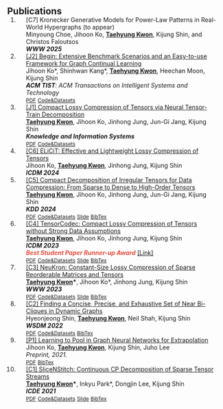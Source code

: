 <h2 id="publications" style="margin: 2px 0px -15px;">Publications</h2>

<div class="publications">
<ol class="bibliography">


<li>
<div class="pub-row">
  <div class="col-sm-9" style="position: relative;padding-right: 15px;padding-left: 20px;">
    <div class="title">[C7] Kronecker Generative Models for Power-Law Patterns in Real-World Hypergraphs (to appear) </div>
    <div class="author"> Minyoung Choe, Jihoon Ko, <strong><ins>Taehyung Kwon</ins></strong>, Kijung Shin, and Christos Faloutsos </div>
    <div class="periodical"><em><strong>WWW 2025</strong></em></div>       
  </div>
</div>
</li>


<li>
<div class="pub-row">
  <div class="col-sm-9" style="position: relative;padding-right: 15px;padding-left: 20px;">
    <div class="title"><a href="https://dl.acm.org/doi/abs/10.1145/3702648">[J2] Begin: Extensive Benchmark Scenarios and an Easy-to-use Framework for Graph Continual Learning  </a></div>
    <div class="author"> Jihoon Ko*, Shinhwan Kang*, <strong><ins>Taehyung Kwon</ins></strong>, Heechan Moon, Kijung Shin </div>
    <div class="periodical"><em><strong>ACM TIST</strong>: ACM Transactions on Intelligent Systems and Technology </em></div>
    <div class="links">
      <a href="https://dl.acm.org/doi/abs/10.1145/3702648" class="btn btn-sm z-depth-0" role="button" target="_blank" style="font-size:12px;">PDF</a>
      <a href="https://github.com/ShinhwanKang/BeGin" class="btn btn-sm z-depth-0" role="button" target="_blank" style="font-size:12px;">Code&Datasets</a>     
    </div>
  </div>
</div>
</li>


<li>
<div class="pub-row">
  <div class="col-sm-9" style="position: relative;padding-right: 15px;padding-left: 20px;">
    <div class="title"><a href="https://link.springer.com/article/10.1007/s10115-024-02252-x">[J1] Compact Lossy Compression of Tensors via Neural Tensor-Train Decomposition </a></div>
    <div class="author"> <strong><ins>Taehyung Kwon</ins></strong>, Jihoon Ko, Jinhong Jung, Jun-Gi Jang, Kijung Shin</div>
    <div class="periodical"><em><strong>Knowledge and Information Systems </strong></em></div>      
    <div class="links">
      <a href="https://link.springer.com/article/10.1007/s10115-024-02252-x" class="btn btn-sm z-depth-0" role="button" target="_blank" style="font-size:12px;">PDF</a>
      <a href="https://github.com/kbrother/TensorCodecM" class="btn btn-sm z-depth-0" role="button" target="_blank" style="font-size:12px;">Code&Datasets</a>     
    </div>
  </div>
</div>
</li>


<li>
<div class="pub-row">
  <div class="col-sm-9" style="position: relative;padding-right: 15px;padding-left: 20px;">
    <div class="title"><a href="https://ieeexplore.ieee.org/abstract/document/10884229/">[C6] ELiCiT: Effective and Lightweight Lossy Compression of Tensors </a></div>
    <div class="author"> Jihoon Ko, <strong><ins>Taehyung Kwon</ins></strong>, Jinhong Jung, Kijung Shin</div>
    <div class="periodical"><em><strong>ICDM 2024</strong></em></div>       
  </div>
</div>
</li>

<li>
<div class="pub-row">
  <div class="col-sm-9" style="position: relative;padding-right: 15px;padding-left: 20px;">
    <div class="title"><a href="https://dl.acm.org/doi/abs/10.1145/3637528.3671846">[C5] Compact Decomposition of Irregular Tensors for Data Compression: From Sparse to Dense to High-Order Tensors </a></div>
    <div class="author"> <strong><ins>Taehyung Kwon</ins></strong>, Jihoon Ko, Jinhong Jung, Jun-Gi Jang, Kijung Shin</div>
    <div class="periodical"><em><strong>KDD 2024</strong></em></div>        
    <div class="links">
      <a href="https://dl.acm.org/doi/abs/10.1145/3637528.3671846" class="btn btn-sm z-depth-0" role="button" target="_blank" style="font-size:12px;">PDF</a>      
      <a href="https://github.com/kbrother/Light-IT" class="btn btn-sm z-depth-0" role="button" target="_blank" style="font-size:12px;">Code&Datasets</a>      
      <a href="https://kbrother.github.io/assets/KDD24_LightIT.pptx" class="btn btn-sm z-depth-0" role="button" target="_blank" style="font-size:12px;">Slide</a>
      <a href="https://dblp.org/rec/conf/kdd/KwonKJJS24.html?view=bibtex" class="btn btn-sm z-depth-0" role="button" target="_blank" style="font-size:12px;">BibTex</a>    
    </div>    
  </div>
</div>
</li>

<li>
<div class="pub-row">
  <div class="col-sm-9" style="position: relative;padding-right: 15px;padding-left: 20px;">
    <div class="title"><a href="https://ieeexplore.ieee.org/stamp/stamp.jsp?arnumber=10415668">[C4] TensorCodec: Compact Lossy Compression of Tensors without Strong Data Assumptions </a></div>
    <div class="author"> <strong><ins>Taehyung Kwon</ins></strong>, Jihoon Ko, Jinhong Jung, Kijung Shin</div>
    <div class="periodical"><em><strong>ICDM 2023</strong></em></div>    
    <strong><i style="color:#e74d3c">Best Student Paper Runner-up Award</i></strong> <a href="https://icdm.zhonghuapu.com/Awards/BestPapers.shtml"> [Link] </a>
    <div class="links">
      <a href="https://ieeexplore.ieee.org/stamp/stamp.jsp?arnumber=10415668" class="btn btn-sm z-depth-0" role="button" target="_blank" style="font-size:12px;">PDF</a>      
      <a href="https://github.com/kbrother/TensorCodec" class="btn btn-sm z-depth-0" role="button" target="_blank" style="font-size:12px;">Code&Datasets</a>      
      <a href="https://kbrother.github.io/assets/ICDM23_TensorCodec.pdf" class="btn btn-sm z-depth-0" role="button" target="_blank" style="font-size:12px;">Slide</a>
      <a href="https://dblp.org/rec/conf/icdm/KwonKJS23.html?view=bibtex" class="btn btn-sm z-depth-0" role="button" target="_blank" style="font-size:12px;">BibTex</a>    
    </div>    
  </div>
</div>
</li>

<li>
<div class="pub-row">
  <div class="col-sm-9" style="position: relative;padding-right: 15px;padding-left: 20px;">
    <div class="title"><a href="https://dl.acm.org/doi/pdf/10.1145/3543507.3583226"> [C3] NeuKron: Constant-Size Lossy Compression of Sparse
Reorderable Matrices and Tensors</a></div>
    <div class="author"> <strong><ins>Taehyung Kwon</ins>*</strong>, Jihoon Ko*, Jinhong Jung, Kijung Shin</div>
    <div class="periodical"><em><strong>WWW 2023</strong></em></div>
    <div class="links">
      <a href="https://dl.acm.org/doi/pdf/10.1145/3543507.3583226" class="btn btn-sm z-depth-0" role="button" target="_blank" style="font-size:12px;">PDF</a>
      <a href="https://github.com/kbrother/NeuKron" class="btn btn-sm z-depth-0" role="button" target="_blank" style="font-size:12px;">Code&Datasets</a>
      <a href="https://kbrother.github.io/assets/NeuKron_WWW23.pdf" class="btn btn-sm z-depth-0" role="button" target="_blank" style="font-size:12px;">Slide</a>
      <a href="https://dblp.org/rec/conf/www/KwonKJS23.html?view=bibtex" class="btn btn-sm z-depth-0" role="button" target="_blank" style="font-size:12px;">BibTex</a>    
    </div>
  </div>
</div>
</li>


<li>
<div class="pub-row">
  <div class="col-sm-9" style="position: relative;padding-right: 15px;padding-left: 20px;">
    <div class="title"><a href="https://dl.acm.org/doi/pdf/10.1145/3488560.3498390">[C2] Finding a Concise, Precise, and Exhaustive Set of Near
Bi-Cliques in Dynamic Graphs</a></div>
    <div class="author"> Hyeonjeong Shin, <strong><ins>Taehyung Kwon</ins></strong>, Neil Shah, Kijung Shin</div>
    <div class="periodical"><em><strong>WSDM 2022</strong></em></div>
    <div class="links">
      <a href="https://dl.acm.org/doi/pdf/10.1145/3488560.3498390" class="btn btn-sm z-depth-0" role="button" target="_blank" style="font-size:12px;">PDF</a>
      <a href="https://github.com/hyeonjeong1/cutnpeel" class="btn btn-sm z-depth-0" role="button" target="_blank" style="font-size:12px;">Code&Datasets</a>
      <a href="https://dblp.org/rec/conf/wsdm/ShinKSS22.html?view=bibtex" class="btn btn-sm z-depth-0" role="button" target="_blank" style="font-size:12px;">BibTex</a>    
    </div>
  </div>
</div>
</li>

<li>
<div class="pub-row">
  <div class="col-sm-9" style="position: relative;padding-right: 15px;padding-left: 20px;">
    <div class="title"><a href="https://arxiv.org/pdf/2106.06210.pdf">[P1] Learning to Pool in Graph Neural Networks for Extrapolation</a></div>
    <div class="author"> Jihoon Ko, <strong><ins>Taehyung Kwon</ins></strong>, Kijung Shin, Juho Lee</div>
    <div class="periodical"><em>Preprint, 2021.</em></div>
    <div class="links">
      <a href="https://arxiv.org/pdf/2106.06210.pdf" class="btn btn-sm z-depth-0" role="button" target="_blank" style="font-size:12px;">PDF</a>
      <a href="https://dblp.org/rec/journals/corr/abs-2106-06210.html?view=bibtex" class="btn btn-sm z-depth-0" role="button" target="_blank" style="font-size:12px;">BibTex</a>    
    </div>
  </div>
</div>
</li>

<li>
<div class="pub-row">
  <!--
  <div class="col-sm-3 abbr" style="position: relative;padding-right: 15px;padding-left: 15px;">
    <img src="assets/img/teaser_example.png" class="teaser img-fluid z-depth-1">
    <abbr class="badge">CVPR</abbr>
  </div>
  -->
  
  <div class="col-sm-9" style="position: relative;padding-right: 15px;padding-left: 20px;">
    <div class="title"><a href="https://ieeexplore.ieee.org/stamp/stamp.jsp?arnumber=9458693">[C1] SliceNStitch: Continuous CP Decomposition of
Sparse Tensor Streams</a></div>
    <div class="author"><strong><ins>Taehyung Kwon</ins>*</strong>, Inkyu Park*, Dongjin Lee, Kijung Shin</div>
    <div class="periodical"><em><strong>ICDE 2021</strong></em></div>
    <div class="links">
      <a href="https://ieeexplore.ieee.org/stamp/stamp.jsp?arnumber=9458693" class="btn btn-sm z-depth-0" role="button" target="_blank" style="font-size:12px;">PDF</a>
      <a href="https://github.com/DMLab-Tensor/SliceNStitch" class="btn btn-sm z-depth-0" role="button" target="_blank" style="font-size:12px;">Code&Datasets</a>
      <a href="https://kbrother.github.io/assets/SliceNStitch_ICDE21.pdf" class="btn btn-sm z-depth-0" role="button" target="_blank" style="font-size:12px;">Slide</a>
      <!-- <a href="https://class-il.mpi-inf.mpg.de/mnemonics/" class="btn btn-sm z-depth-0" role="button" target="_blank" style="font-size:12px;">Project Page</a>  -->
      <a href="https://dblp.org/rec/conf/icde/Kwon0LS21.html?view=bibtex" class="btn btn-sm z-depth-0" role="button" target="_blank" style="font-size:12px;">BibTex</a>
      <!-- <strong><i style="color:#e74d3c">Oral Presentation</i></strong> -->      
    </div>
  </div>
</div>
</li>
<br>

</ol>
</div>
